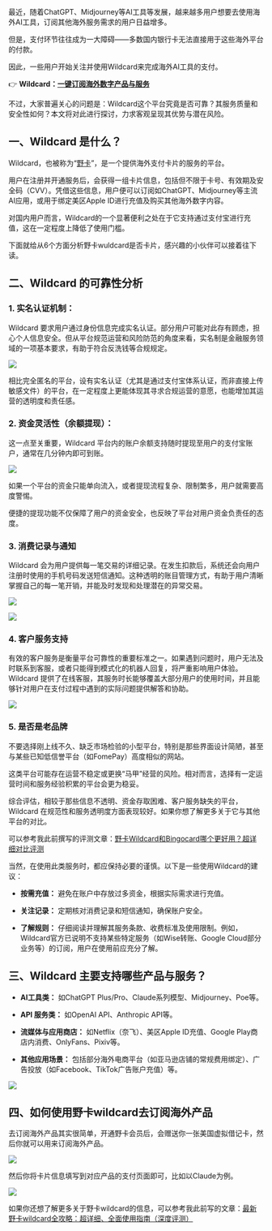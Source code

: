 最近，随着ChatGPT、Midjourney等AI工具等发展，越来越多用户想要去使用海外AI工具，订阅其他海外服务需求的用户日益增多。



但是，支付环节往往成为一大障碍——多数国内银行卡无法直接用于这些海外平台的付款。



因此，一些用户开始关注并使用Wildcard来完成海外AI工具的支付。



&#x20;👉 **Wildcard：[一键订阅海外数字产品与服务](https://yeka.ai/i/AGENT)**[ ](https://yeka.ai/i/AGENT)



不过，大家普遍关心的问题是：Wildcard这个平台究竟是否可靠？其服务质量和安全性如何？本文将对此进行探讨，力求客观呈现其优势与潜在风险。



## **一、Wildcard 是什么？**

Wildcard，也被称为“[野卡](https://yeka.ai/i/AGENT)”，是一个提供海外支付卡片的服务的平台。



用户在注册并开通服务后，会获得一组卡片信息，包括但不限于卡号、有效期及安全码（CVV）。凭借这些信息，用户便可以订阅如ChatGPT、Midjourney等主流AI应用，或用于绑定美区Apple ID进行充值及购买其他海外数字内容。



对国内用户而言，Wildcard的一个显著便利之处在于它支持通过支付宝进行充值，这在一定程度上降低了使用门槛。



下面就给从6个方面分析野卡wuldcard是否卡片，感兴趣的小伙伴可以接着往下读。



## **二、Wildcard 的可靠性分析**



### 1. **实名认证机制：**&#x20;



Wildcard 要求用户通过身份信息完成实名认证。部分用户可能对此存有顾虑，担心个人信息安全。但从平台规范运营和风险防范的角度来看，实名制是金融服务领域的一项基本要求，有助于符合反洗钱等合规规定。

![](https://workstation.sg.larksuite.com/space/api/box/stream/download/asynccode/?code=NDllNWRiM2IzNWQ1M2IxYzE0MTVlNGFhNGNhNGMwOWRfcVhPMWtzeEJlRnN1VkVudk90SHNxVEp0eTJZVTdnZDFfVG9rZW46V2NFTWI0TU5vb0RBMkl4WGU3ZmxnSmtGZ0NiXzE3NDcwNTMyNTQ6MTc0NzA1Njg1NF9WNA)

相比完全匿名的平台，设有实名认证（尤其是通过支付宝体系认证，而非直接上传敏感文件）的平台，在一定程度上更能体现其寻求合规运营的意愿，也能增加其运营的透明度和责任感。



### 2. **资金灵活性（余额提现）：**

这一点至关重要，Wildcard 平台内的账户余额支持随时提现至用户的支付宝账户，通常在几分钟内即可到账。

![](https://workstation.sg.larksuite.com/space/api/box/stream/download/asynccode/?code=MDc1ODE1YjcyNDVhZTBiYTBiZTYyNzg4MzNiZDk1N2RfRmtYZjBDMjVGUWhxSVd6SmVBN0s5cjAyUUZWa2RrdGJfVG9rZW46U3hTWmJIenVZb1RLdHF4Rm1jRWx2bjlTZ2pkXzE3NDcwNTMyNTQ6MTc0NzA1Njg1NF9WNA)

如果一个平台的资金只能单向流入，或者提现流程复杂、限制繁多，用户就需要高度警惕。



便捷的提现功能不仅保障了用户的资金安全，也反映了平台对用户资金负责任的态度。

### 3. **消费记录与通知**

&#x20;Wildcard 会为用户提供每一笔交易的详细记录。在发生扣款后，系统还会向用户注册时使用的手机号码发送短信通知。这种透明的账目管理方式，有助于用户清晰掌握自己的每一笔开销，并能及时发现和处理潜在的异常交易。

![](https://workstation.sg.larksuite.com/space/api/box/stream/download/asynccode/?code=OTRmNzYwMDNhZmRlMTU4YWI1NzdkN2UxMDBhNDdiYTdfNWRJdUpMM1BDWXg2SlNGUkVNRWppM3RVTHI0SE1lbzBfVG9rZW46R0RIeGJvSms0b1hxekV4ZVBsTmx3Z3hHZ1dnXzE3NDcwNTMyNTQ6MTc0NzA1Njg1NF9WNA)



![](https://workstation.sg.larksuite.com/space/api/box/stream/download/asynccode/?code=MGYwMGNjMmFkMWE1OGEwZTFhY2EyZDE5NDA4MTVkODJfVkt6M0NaRFVYOXNvbk5QQXR2MUp5V3JPOVQ3RjQ1SHdfVG9rZW46UWtKN2JBM2xObzFyVmV4ZXROTGxhRWxqZ0ViXzE3NDcwNTMyNTQ6MTc0NzA1Njg1NF9WNA)

### 4. **客户服务支持**

有效的客户服务是衡量平台可靠性的重要标准之一。如果遇到问题时，用户无法及时联系到客服，或者只能得到模式化的机器人回复，将严重影响用户体验。Wildcard 提供了在线客服，其服务时长能够覆盖大部分用户的使用时间，并且能够针对用户在支付过程中遇到的实际问题提供解答和协助。

![](https://workstation.sg.larksuite.com/space/api/box/stream/download/asynccode/?code=NWZjODc3YzAwOGFjYTEzNWJlMTFkYjY1ODUwNTg0NDJfMGYwbHRuT1h6V2d4NXF6NFRpSW9mNE1zWXFuVjJzUFBfVG9rZW46SmJNQmJBY01Rbzk3Qkp4Mm9LVWxiVEp2Z0VWXzE3NDcwNTMyNTQ6MTc0NzA1Njg1NF9WNA)

### 5. **是否是老品牌**

不要选择刚上线不久、缺乏市场检验的小型平台，特别是那些界面设计简陋，甚至与某些已知低信誉平台（如FomePay）高度相似的网站。



这类平台可能存在运营不稳定或更换“马甲”经营的风险。相对而言，选择有一定运营时间和服务经验积累的平台会更为稳妥。



综合评估，相较于那些信息不透明、资金存取困难、客户服务缺失的平台，Wildcard 在规范性和服务透明度方面表现较好。如果你想了解更多关于它与其他平台的对比。



可以参考我此前撰写的评测文章：[野卡Wildcard和Bingocard哪个更好用？超详细对比评测](https://www.fengshengyusheng.cn/%e9%87%8e%e5%8d%a1wildcard%e5%92%8cbingocard%e5%93%aa%e4%b8%aa%e6%9b%b4%e5%a5%bd%e7%94%a8%ef%bc%9f%e8%b6%85%e8%af%a6%e7%bb%86%e5%af%b9%e6%af%94%e8%af%84%e6%b5%8b/)



当然，在使用此类服务时，都应保持必要的谨慎。以下是一些使用Wildcard的建议：

* **按需充值：** 避免在账户中存放过多资金，根据实际需求进行充值。

* **关注记录：** 定期核对消费记录和短信通知，确保账户安全。

* **了解规则：** 仔细阅读并理解其服务条款、收费标准及使用限制。例如，Wildcard官方已说明不支持某些特定服务（如Wise转账、Google Cloud部分业务等）的订阅，用户在使用前应充分了解。

## **三、Wildcard 主要支持哪些产品与服务？**

* **AI工具类：** 如ChatGPT Plus/Pro、Claude系列模型、Midjourney、Poe等。

* **API 服务类：** 如OpenAI API、Anthropic API等。

* **流媒体与应用商店：** 如Netflix（奈飞）、美区Apple ID充值、Google Play商店内消费、OnlyFans、Pixiv等。

* **其他应用场景：** 包括部分海外电商平台（如亚马逊店铺的常规费用绑定）、广告投放（如Facebook、TikTok广告账户充值）等。

![](https://workstation.sg.larksuite.com/space/api/box/stream/download/asynccode/?code=OGZlNDdhNjQ5ODA3MjIyYTBjNWM2MTBjM2VmZGY5NzZfOHRoOGtlNkdpZ3RoRERJNnpDdFZXMXIxOWxXNG4wWVhfVG9rZW46RHFVV2JhUjNwb0NyekJ4b3N4S2xJUUVxZ0RiXzE3NDcwNTMyNTQ6MTc0NzA1Njg1NF9WNA)



## 四、如何使用野卡wildcard去订阅海外产品

去订阅海外产品其实很简单，开通野卡会员后，会赠送你一张美国虚拟借记卡，然后你就可以用来订阅海外产品。

![](https://workstation.sg.larksuite.com/space/api/box/stream/download/asynccode/?code=MmE3N2RkY2Q1Y2M2YmQwNDYyNjgzOTcwZGQ3MWE1NzJfeWJaRVdTb2Q1cjlWd1lGS1liNjZZVktUeGlMQ0V6T29fVG9rZW46VmxUVWJPZEhyb2k5dWx4TkNsQ2xtUGlhZ1hnXzE3NDcwNTMyNTQ6MTc0NzA1Njg1NF9WNA)

然后你将卡片信息填写到对应产品的支付页面即可，比如以Claude为例。


![](https://workstation.sg.larksuite.com/space/api/box/stream/download/asynccode/?code=ZDlmZDFlYWJhYTBmMDAzNzY1MjA4ZmI4MTYyZGQzMzJfQUFseW5DUFByVkVPeG5PbUx1a2ZZUnZPN2UzUk9LcmRfVG9rZW46SXVrS2JYY3d4bzNicml4UGlGOWxPREF3ZzhmXzE3NDcwNTMyNTQ6MTc0NzA1Njg1NF9WNA)


如果你还想了解更多关于野卡wildcard的信息，可以参考我此前写的文章：[最新野卡wildcard全攻略：超详细、全面使用指南（深度评测）](https://www.fengshengyusheng.cn/%e6%9c%80%e6%96%b0%e9%87%8e%e5%8d%a1wildcard%e4%bd%bf%e7%94%a8%e6%8c%87%e5%8d%97%ef%bc%9a%e8%b6%85%e5%85%a8%e9%9d%a2%e4%bb%8b%e7%bb%8d/)
